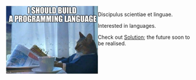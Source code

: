 <img src="https://raw.githubusercontent.com/Sundown/sundown/master/programminglanguage.png" alt="Great idea" width="250" align="left"/>

Discipulus scientiae et linguae. 

Interested in languages. 

Check out [Solution](github.com/sundown/Solution); the future soon to be realised. 
